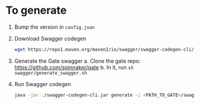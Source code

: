 # To generate

1. Bump the version in `config.json`
2. Download Swagger codegen

    ```bash
    wget https://repo1.maven.org/maven2/io/swagger/swagger-codegen-cli/2.4.18/swagger-codegen-cli-2.4.18.jar -O swagger-codegen-cli.jar
    ```

3. Generate the Gate swagger
    a. Clone the gate repo: <https://github.com/spinnaker/gate>
    b. In it, run `sh swagger/generate_swagger.sh`
4. Run Swagger codegen

    ```bash
    java -jar ./swagger-codegen-cli.jar generate -i <PATH_TO_GATE>/swagger/swagger.json -l python -c ./config.json
    ```
